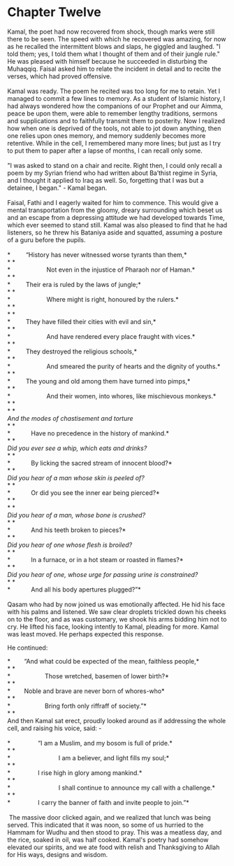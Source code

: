 Chapter Twelve
==============

Kamal, the poet had now recovered from shock, though marks were still
there to be seen. The speed with which he recovered was amazing, for now
as he recalled the intermittent blows and slaps, he giggled and laughed.
"I told them; yes, I told them what I thought of them and of their
jungle rule." He was pleased with himself because he succeeded in
disturbing the Muhaqqiq. Faisal asked him to relate the incident in
detail and to recite the verses, which had proved offensive.  
    
 Kamal was ready. The poem he recited was too long for me to retain. Yet
I managed to commit a few lines to memory. As a student of Islamic
history, I had always wondered how the companions of our Prophet and our
Aimma, peace be upon them, were able to remember lengthy traditions,
sermons and supplications and to faithfully transmit them to posterity.
Now I realized how when one is deprived of the tools, not able to jot
down anything, then one relies upon ones memory, and memory suddenly
becomes more retentive. While in the cell, I remembered many more lines;
but just as I try to put them to paper after a lapse of months, I can
recall only some.  
    
 "I was asked to stand on a chair and recite. Right then, I could only
recall a poem by my Syrian friend who had written about Ba’thist regime
in Syria, and I thought it applied to Iraq as well. So, forgetting that
I was but a detainee, I began." - Kamal began.  
    
 Faisal, Fathi and I eagerly waited for him to commence. This would give
a mental transportation from the gloomy, dreary surrounding which beset
us and an escape from a depressing attitude we had developed towards
Time, which ever seemed to stand still. Kamal was also pleased to find
that he had listeners, so he threw his Bataniya aside and squatted,
assuming a posture of a guru before the pupils.  
    
*         “History has never witnessed worse tyrants than them,*  
* *  
*                     Not even in the injustice of Pharaoh nor of
Haman.*  
* *  
*         Their era is ruled by the laws of jungle;*  
* *  
*                     Where might is right, honoured by the rulers.*  
* *  
* *  
*         They have filled their cities with evil and sin,*  
* *  
*                     And have rendered every place fraught with
vices.*  
* *  
*         They destroyed the religious schools,*  
* *  
*                     And smeared the purity of hearts and the dignity
of youths.*  
* *  
*         The young and old among them have turned into pimps,*  
* *  
*                     And their women, into whores, like mischievous
monkeys.*  
* *  
* *  
*And the modes of chastisement and torture*  
* *  
*            Have no precedence in the history of mankind.*  
* *  
*Did you ever see a whip, which eats and drinks?*  
* *  
*            By licking the sacred stream of innocent blood?*  
* *  
*Did you hear of a man whose skin is peeled of?*  
* *  
*            Or did you see the inner ear being pierced?*  
* *  
* *  
*Did you hear of a man, whose bone is crushed?*  
* *  
*            And his teeth broken to pieces?*  
* *  
*Did you hear of one whose flesh is broiled?*  
* *  
*            In a furnace, or in a hot steam or roasted in flames?*  
* *  
*Did you hear of one, whose urge for passing urine is constrained?*  
* *  
*            And all his body apertures plugged?”*  
    
 Qasam who had by now joined us was emotionally affected. He hid his
face with his palms and listened. We saw clear droplets trickled down
his cheeks on to the floor, and as was customary, we shook his arms
bidding him not to cry. He lifted his face, looking intently to Kamal,
pleading for more. Kamal was least moved. He perhaps expected this
response.

He continued:

*        “And what could be expected of the mean, faithless people,*  
* *  
*                    Those wretched, basemen of lower birth?*  
* *  
*        Noble and brave are never born of whores-who*  
* *  
*                    Bring forth only riffraff of society.”*  
* *  
 And then Kamal sat erect, proudly looked around as if addressing the
whole cell, and raising his voice, said: -  
    
*                “I am a Muslim, and my bosom is full of pride.*  
* *  
*                            I am a believer, and light fills my
soul;*  
* *  
*                I rise high in glory among mankind.*  
* *  
*                            I shall continue to announce my call with a
challenge.*  
* *  
*                I carry the banner of faith and invite people to
join.”*  
    
  The massive door clicked again, and we realized that lunch was being
served. This indicated that it was noon, so some of us hurried to the
Hammam for Wudhu and then stood to pray. This was a meatless day, and
the rice, soaked in oil, was half cooked. Kamal's poetry had somehow
elevated our spirits, and we ate food with relish and Thanksgiving to
Allah for His ways, designs and wisdom.  
   


